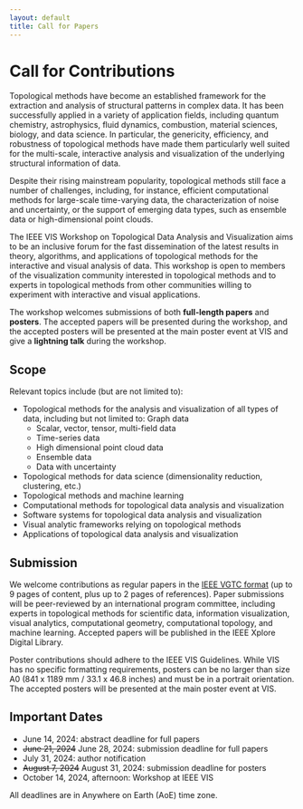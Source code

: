 ```yaml
---
layout: default
title: Call for Papers
---
```


# Call for Contributions

Topological methods have become an established framework for the extraction and analysis of structural patterns in complex data. It has been successfully applied in a variety of application fields, including quantum chemistry, astrophysics, fluid dynamics, combustion, material sciences, biology, and data science. In particular, the genericity, efficiency, and robustness of topological methods have made them particularly well suited for the multi-scale, interactive analysis and visualization of the underlying structural information of data.

Despite their rising mainstream popularity, topological methods still face a number of challenges, including, for instance, efficient computational methods for large-scale time-varying data, the characterization of noise and uncertainty, or the support of emerging data types, such as ensemble data or high-dimensional point clouds.

The IEEE VIS Workshop on Topological Data Analysis and Visualization aims to be an inclusive forum for the fast dissemination of the latest results in theory, algorithms, and applications of topological methods for the interactive and visual analysis of data. This workshop is open to members of the visualization community interested in topological methods and to experts in topological methods from other communities willing to experiment with interactive and visual applications.

The workshop welcomes submissions of both **full-length papers** and **posters**. The accepted papers will be presented during the workshop, and the accepted posters will be presented at the main poster event at VIS and give a **lightning talk** during the workshop.

## Scope

Relevant topics include (but are not limited to):
* Topological methods for the analysis and visualization of all types of data, including but not limited to:
Graph data
  - Scalar, vector, tensor, multi-field data
  - Time-series data
  - High dimensional point cloud data
  - Ensemble data
  - Data with uncertainty
* Topological methods for data science (dimensionality reduction, clustering, etc.)
* Topological methods and machine learning
* Computational methods for topological data analysis and visualization
* Software systems for topological data analysis and visualization
* Visual analytic frameworks relying on topological methods
* Applications of topological data analysis and visualization


## Submission

We welcome contributions as regular papers in the [IEEE VGTC format](https://tc.computer.org/vgtc/publications/conference/) (up to 9 pages of content, plus up to 2 pages of references).
Paper submissions will be peer-reviewed by an international program committee, including experts in topological methods for scientific data, information visualization, visual analytics, computational geometry, computational topology, and machine learning. 
Accepted papers will be published in the IEEE Xplore Digital Library.

Poster contributions should adhere to the IEEE VIS Guidelines. While VIS has no specific formatting requirements, posters can be no larger than size A0 (841 x 1189 mm / 33.1 x 46.8 inches) and must be in a portrait orientation. 
The accepted posters will be presented at the main poster event at VIS.

## Important Dates

* June 14, 2024: abstract deadline for full papers
* <del>June 21, 2024</del> June 28, 2024: submission deadline for full papers
* July 31, 2024: author notification
* <del>August 7, 2024</del> August 31, 2024: submission deadline for posters
* October 14, 2024, afternoon: Workshop at IEEE VIS
  
All deadlines are in Anywhere on Earth (AoE) time zone.


